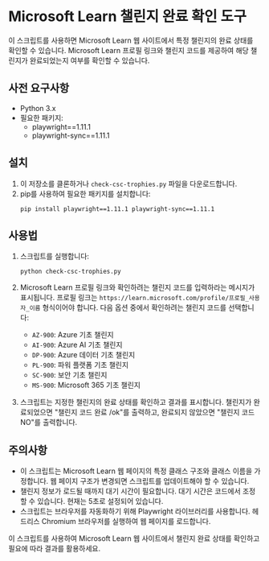 # Microsoft Learn 챌린지 완료 확인 도구

이 스크립트를 사용하면 Microsoft Learn 웹 사이트에서 특정 챌린지의 완료 상태를 확인할 수 있습니다. Microsoft Learn 프로필 링크와 챌린지 코드를 제공하여 해당 챌린지가 완료되었는지 여부를 확인할 수 있습니다.

## 사전 요구사항

- Python 3.x
- 필요한 패키지:
  - playwright==1.11.1
  - playwright-sync==1.11.1

## 설치

1. 이 저장소를 클론하거나 `check-csc-trophies.py` 파일을 다운로드합니다.
2. pip를 사용하여 필요한 패키지를 설치합니다:
   ```
   pip install playwright==1.11.1 playwright-sync==1.11.1
   ```

## 사용법

1. 스크립트를 실행합니다:
   ```
   python check-csc-trophies.py
   ```

2. Microsoft Learn 프로필 링크와 확인하려는 챌린지 코드를 입력하라는 메시지가 표시됩니다. 프로필 링크는 `https://learn.microsoft.com/profile/프로필_사용자_이름` 형식이어야 합니다. 다음 옵션 중에서 확인하려는 챌린지 코드를 선택합니다:
   - `AZ-900`: Azure 기초 챌린지
   - `AI-900`: Azure AI 기초 챌린지
   - `DP-900`: Azure 데이터 기초 챌린지
   - `PL-900`: 파워 플랫폼 기초 챌린지
   - `SC-900`: 보안 기초 챌린지
   - `MS-900`: Microsoft 365 기초 챌린지

3. 스크립트는 지정한 챌린지의 완료 상태를 확인하고 결과를 표시합니다. 챌린지가 완료되었으면 "챌린지 코드 완료 /ok"를 출력하고, 완료되지 않았으면 "챌린지 코드 NO"를 출력합니다.

## 주의사항

- 이 스크립트는 Microsoft Learn 웹 페이지의 특정 클래스 구조와 클래스 이름을 가정합니다. 웹 페이지 구조가 변경되면 스크립트를 업데이트해야 할 수 있습니다.
- 챌린지 정보가 로드될 때까지 대기 시간이 필요합니다. 대기 시간은 코드에서 조정할 수 있습니다. 현재는 5초로 설정되어 있습니다.
- 스크립트는 브라우저를 자동화하기 위해 Playwright 라이브러리를 사용합니다. 헤드리스 Chromium 브라우저를 실행하여 웹 페이지를 로드합니다.

이 스크립트를 사용하여 Microsoft Learn 웹 사이트에서 챌린지 완료 상태를 확인하고 필요에 따라 결과를 활용하세요.
